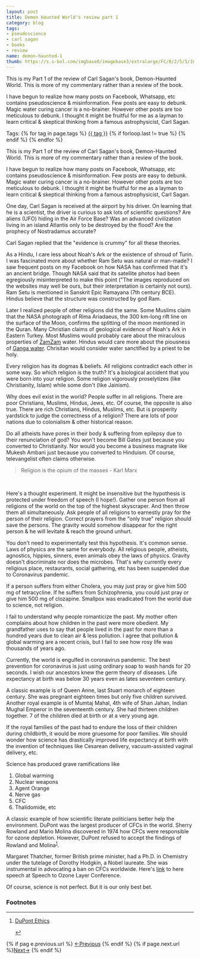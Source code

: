 ```yaml
---
layout: post
title: Demon Haunted World's review part 1
category: blog
tags:
- pseudoscience
- carl sagan
- books
- review
name: demon-haunted-1
thumb: https://s.s-bol.com/imgbase0/imagebase3/extralarge/FC/0/2/5/5/1001004000945520.jpg
---
```


<p>This is my Part 1 of the review of Carl Sagan's book, Demon-Haunted World. This is more of my commentary rather than a review of the book. </p>

I have begun to realize how many posts on Facebook, Whatsapp, etc contains pseudoscience & misinformation. Few posts are easy to debunk. Magic water curing cancer is a no-brainer. However other posts are too meticulous to debunk. I thought it might be fruitful for me as a layman to learn critical & skeptical thinking from a famous astrophysicist, Carl Sagan. <!-- truncate_here -->

<p>Tags: {% for tag in page.tags %} <a class="mytag" href="/tag/{{ tag }}" title="View posts tagged with &quot;{{ tag }}&quot;">{{ tag }}</a>  {% if forloop.last != true %} {% endif %} {% endfor %} </p>

This is my Part 1 of the review of Carl Sagan's book, Demon-Haunted World. This is more of my commentary rather than a review of the book. 

I have begun to realize how many posts on Facebook, Whatsapp, etc contains pseudoscience & misinformation. Few posts are easy to debunk. Magic water curing cancer is a no-brainer. However other posts are too meticulous to debunk. I thought it might be fruitful for me as a layman to learn critical & skeptical thinking from a famous astrophysicist, Carl Sagan.

One day, Carl Sagan is received at the airport by his driver. On learning that he is a scientist, the driver is curious to ask lots of scientific questions? Are aliens (UFO) hiding in the Air Force Base? Was an advanced civilization living in an island Atlantis only to be destroyed by the flood? Are the prophecy of Nostradamus accurate?

Carl Sagan replied that the "evidence is crummy" for all these theories. 

As a Hindu, I care less about Noah's Ark or the existence of shroud of Turin. I was fascinated more about whether Ram Setu was natural or man-made? I saw frequent posts on my Facebook on how NASA has confirmed that it's an ancient bridge. Though NASA said that its satellite photos had been egregiously misinterpreted to make this point ("The images reproduced on the websites may well be ours, but their interpretation is certainly not ours). Ram Setu is mentioned in Sanskrit Epic Ramayana (7th century BCE). Hindus believe that the structure was constructed by god Ram. 

Later I realized people of other religions did the same. Some Muslims claim that the NASA photograph of Rima Ariadaeus, the 300 km-long rift line on the surface of the Moon, confirms the splitting of the moon mentioned in the Quran. Many Christian claims of geological evidence of Noah's Ark in Eastern Turkey. Most Muslims would probably care about the miraculous properties of [ZamZam](https://en.wikipedia.org/wiki/Zamzam_Well) water. Hindus would care more about the piousness of [Ganga water](https://en.wikipedia.org/wiki/Ganges). Chrisitan would consider water sanctified by a priest to be holy. 

Every religion has its dogmas & beliefs. All religions contradict each other in some way. So which religion is the truth? It's a biological accident that you were born into your religion. Some religion vigorously proselytizes (like Christianity, Islam) while some don't (like Jainism).

Why does evil exist in the world? People suffer in all religions. There are poor Christians, Muslims, Hindus, Jews, etc. Of course, the opposite is also true. There are rich Christians, Hindus, Muslims, etc. But is prosperity yardstick to judge the correctness of a religion? There are lots of poor nations due to colonialism & other historical reason.

Do all atheists have pores in their body & suffering from epilepsy due to their renunciation of god? You won't become Bill Gates just because you converted to Christianity. Nor would you become a business magnate like Mukesh Ambani just because you converted to Hinduism. Of course, televangelist often claims otherwise.

<blockquote>
Religion is the opium of the masses - Karl Marx
</blockquote>
<br>

Here's a thought experiment. It might be insensitive but the hypothesis is protected under freedom of speech (I hope!). Gather one person from all religions of the world on the top of the highest skyscraper. And then throw them all simultaneously. Ask people of all religions to earnestly pray for the person of their religion. Correct prayers from the "only true" religion should save the persons. The gravity would somehow disappear for the right person & he will levitate & reach the ground unhurt. 

You don't need to experimentally test this hypothesis. It's common sense. Laws of physics are the same for everybody. All religious people, atheists, agnostics, hippies, sinners, even animals obey the laws of physics. Gravity doesn't discriminate nor does the microbes. That's why currently every religious place, restaurants,  social gathering, etc has been suspended due to Coronavirus pandemic. 

 If a person suffers from either Cholera, you may just pray or give him 500 mg of tetracycline. If he suffers from Schizophrenia, you could just pray or give him 500 mg of clozapine. Smallpox was eradicated from the world due to science, not religion. 

I fail to understand why people romanticize the past. My mother often complains about how children in the past were more obedient. My grandfather uses to say that people lived in the past for more than a hundred years due to clean air & less pollution. I agree that pollution & global warming are a recent crisis, but I fail to see how rosy life was thousands of years ago. 

Currently, the world is engulfed in coronavirus pandemic. The best prevention for coronavirus is just using ordinary soap to wash hands for 20 seconds. I wish our ancestors knew the germ theory of diseases. Life expectancy at birth was below 30 years even as lates seventeen century.

A classic example is of Queen Anne, last Stuart monarch of eighteen century. She was pregnant eighteen times but only five children survived. Another royal example is of Mumtaj Mahal, 4th wife of Shan Jahan, Indian Mughal Emperor in the seventeenth century. She had thirteen children together. 7 of the children died at birth or at a very young age. 

If the royal families of the past had to endure the loss of their children during childbirth, it would be more gruesome for poor families. We should wonder how science has drastically improved life expectancy at birth with the invention of techniques like Cesarean delivery, vacuum-assisted vaginal delivery, etc.

Science has produced grave ramifications like 

1. Global warming 
2. Nuclear weapons
3. Agent Orange
4. Nerve gas 
5. CFC
6. Thalidomide, etc

A classic example of how scientific literate politicians better help the environment. DuPont was the largest producer of CFCs in the world. Sherry Rowland and Mario Molina discovered in 1974 how CFCs were responsible for ozone depletion. However, DuPont refused to accept the findings of Rowland and Molina<sup><a href='#fn:1' rel='footnote'>1</a></sup>.

Margaret Thatcher, former British prime minister, had a Ph.D. in Chemistry under the tutelage of Dorothy Hodgkin, a Nobel laureate. She was instrumental in advocating a ban on CFCs worldwide. Here's [link](https://www.margaretthatcher.org/document/108133) to here speech at Speech to Ozone Layer Conference.  

Of course, science is not perfect. But it is our only best bet. 


<div class='footnotes'><h3>Footnotes</h3><hr />
  <ol>
       <li id='fn:1'>
         <p><a href="http://dust.ess.uci.edu/ppr/ppr_Smi98.pdf" target="_blank">DuPont Ethics</a></p>
         <a href='#fnref:1' rev='footnote'>&#8617;</a>
        </li>

    
  </ol>
</div>

<nav class="pagination clear" style="padding-bottom:20px;">
{% if pag
e.previous.url %} <a class="prev-item" href="{{page.previous.url}}" title="Previous Post: {{page.previous.title}}">&larr;Previous</a>   {% endif %}  {% if page.next.url %}<a class="next-item" href="{{page.next.url}}" title="Next Post: {{page.next.title}}">Next&rarr;</a>         {% endif %}
</nav>
